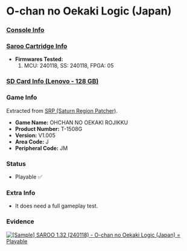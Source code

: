 # O-chan no Oekaki Logic (Japan)

### [Console Info](../../../../../Info/Consoles/VA13/README.md)

### [Saroo Cartridge Info](../../../../../Info/Cartridges/RetroGameParadiseStore/1.32F/README.md)

- <b>Firmwares Tested:</b>
  1. MCU: 240118, SS: 240118, FPGA: 05

### [SD Card Info (Lenovo - 128 GB)](../../../../../Info/SdCards/Lenovo/128GB/fat32/README.md)

### Game Info

Extracted from [SRP (Saturn Region Patcher)](https://segaxtreme.net/resources/saturn-region-patcher.81/download).

- <b>Game Name:</b> OHCHAN NO OEKAKI ROJIKKU
- <b>Product Number:</b> T-1508G
- <b>Version:</b> V1.005
- <b>Area Code:</b> J
- <b>Peripheral Code:</b> JM

### Status

- Playable :white_check_mark:

### Extra Info

- It does need a full gameplay test.

### Evidence

[![[Sample] SAROO 1.32 (240118) - O-chan no Oekaki Logic (Japan) = Playable](https://img.youtube.com/vi/KtQoKemK_dU/0.jpg)](https://www.youtube.com/watch?v=KtQoKemK_dU)
